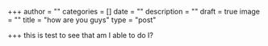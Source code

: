 +++
author = ""
categories = []
date = ""
description = ""
draft = true
image = ""
title = "how are you guys"
type = "post"

+++
this is test to see that am I able to do I?
